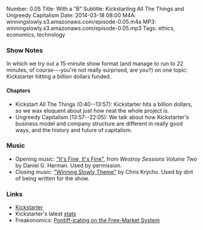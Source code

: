 Number: 0.05
Title: With a &ldquo;B&rdquo;
Subtitle: Kickstarting All The Things and Ungreedy Capitalism
Date: 2014-03-18 08:00
M4A: winningslowly.s3.amazonaws.com/episode-0.05.m4a
MP3: winningslowly.s3.amazonaws.com/episode-0.05.mp3
Tags: ethics, economics, technology

### Show Notes

In which we try out a 15-minute show format (and manage to run to 22 minutes, of course---you're not really surprised, are you?) on one topic: Kickstarter hitting a *billion* dollars funded.

#### Chapters

- Kickstart All The Things (0:40--13:57): Kickstarter hits a billion dollars, so we wax eloquent about just how neat the whole project is.
- Ungreedy Capitalism (13:57--22:05): We talk about how Kickstarter's business model and company structure are different in really good ways, and the history and future of capitalism.

### Music

- Opening music: ["It's Fine, It's Fine"](http://thetroublestarts.bandcamp.com/track/its-fine-its-fine), from _Westroy Sessions Volume Two_ by Daniel G. Harman. Used by permission.
- Closing music: ["Winning Slowly Theme"](https://soundcloud.com/chriskrycho/winning-slowly) by Chris Krycho. Used by dint of being written for the show.

### Links

- [Kickstarter](http://kickstarter.com/)
- Kickstarter's latest [stats](http://kickstarter.com/help/stats)
- Freakonomics: [Pontiff-icating on the Free-Market System](http://freakonomics.com/2013/12/19/pontiff-icating-on-the-free-market-system-a-new-freakonomics-radio-podcast/)